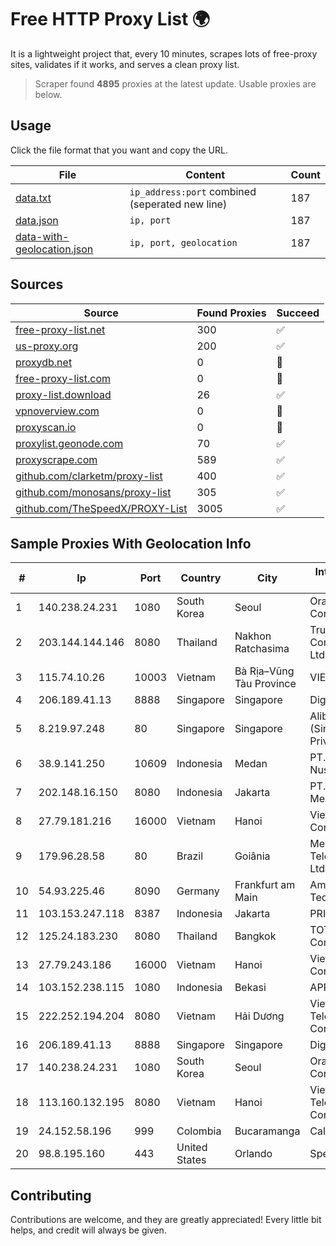 
# Free HTTP Proxy List 🌍

It is a lightweight project that, every 10 minutes, scrapes lots of free-proxy sites, validates if it works, and serves a clean proxy list.


> Scraper found **4895** proxies at the latest update. Usable proxies are below.

## Usage

Click the file format that you want and copy the URL.


|File|Content|Count|
|----|-------|-----|
|[data.txt](https://raw.githubusercontent.com/themiralay/Proxy-List-World/master/data.txt)|`ip_address:port` combined (seperated new line)|187|
|[data.json](https://raw.githubusercontent.com/themiralay/Proxy-List-World/master/data.json)|`ip, port`|187|
|[data-with-geolocation.json](https://raw.githubusercontent.com/themiralay/Proxy-List-World/master/data-with-geolocation.json)|`ip, port, geolocation`|187|

## Sources

|Source|Found Proxies|Succeed|
|------|-------------|-------|
|[free-proxy-list.net](https://free-proxy-list.net)|300|✅|
|[us-proxy.org](https://www.us-proxy.org)|200|✅|
|[proxydb.net](http://proxydb.net)|0|🚫|
|[free-proxy-list.com](https://free-proxy-list.com/?page=&port=&type%5B%5D=http&type%5B%5D=https&up_time=0&search=Search)|0|🚫|
|[proxy-list.download](https://www.proxy-list.download/HTTP)|26|✅|
|[vpnoverview.com](https://vpnoverview.com/privacy/anonymous-browsing/free-proxy-servers)|0|🚫|
|[proxyscan.io](https://www.proxyscan.io)|0|🚫|
|[proxylist.geonode.com](https://proxylist.geonode.com/api/proxy-list?limit=300&page=1&sort_by=lastChecked&sort_type=desc&protocols=http,https)|70|✅|
|[proxyscrape.com](https://api.proxyscrape.com/v2/?request=displayproxies&protocol=http&timeout=10000&country=all&ssl=all&anonymity=all)|589|✅|
|[github.com/clarketm/proxy-list](https://raw.githubusercontent.com/clarketm/proxy-list/master/proxy-list-raw.txt)|400|✅|
|[github.com/monosans/proxy-list](https://raw.githubusercontent.com/monosans/proxy-list/main/proxies/http.txt)|305|✅|
|[github.com/TheSpeedX/PROXY-List](https://raw.githubusercontent.com/TheSpeedX/PROXY-List/master/http.txt)|3005|✅|


## Sample Proxies With Geolocation Info

|#|Ip|Port|Country|City|Internet Service Provider|
|-|--|----|-------|----|-------------------------|
|1|140.238.24.231|1080|South Korea|Seoul|Oracle Corporation|
|2|203.144.144.146|8080|Thailand|Nakhon Ratchasima|True Internet Corporation CO. Ltd.|
|3|115.74.10.26|10003|Vietnam|Bà Rịa–Vũng Tàu Province|VIETELxdsl|
|4|206.189.41.13|8888|Singapore|Singapore|DigitalOcean, LLC|
|5|8.219.97.248|80|Singapore|Singapore|Alibaba Cloud (Singapore) Private Limited|
|6|38.9.141.250|10609|Indonesia|Medan|PT. Media Antar Nusa|
|7|202.148.16.150|8080|Indonesia|Jakarta|PT. Core Mediatech|
|8|27.79.181.216|16000|Vietnam|Hanoi|Viettel Corporation|
|9|179.96.28.58|80|Brazil|Goiânia|Megatelecom Telecomunicacoes Ltda|
|10|54.93.225.46|8090|Germany|Frankfurt am Main|Amazon Technologies Inc.|
|11|103.153.247.118|8387|Indonesia|Jakarta|PRIMAHOME|
|12|125.24.183.230|8080|Thailand|Bangkok|TOT Public Company Limited|
|13|27.79.243.186|16000|Vietnam|Hanoi|Viettel Corporation|
|14|103.152.238.115|1080|Indonesia|Bekasi|APRIN|
|15|222.252.194.204|8080|Vietnam|Hải Dương|VietNam Post and Telecom Corporation|
|16|206.189.41.13|8888|Singapore|Singapore|DigitalOcean, LLC|
|17|140.238.24.231|1080|South Korea|Seoul|Oracle Corporation|
|18|113.160.132.195|8080|Vietnam|Hanoi|VietNam Post and Telecom Corporation|
|19|24.152.58.196|999|Colombia|Bucaramanga|Calltopbx S.A.S.|
|20|98.8.195.160|443|United States|Orlando|Spectrum|



## Contributing

Contributions are welcome, and they are greatly appreciated! Every
little bit helps, and credit will always be given.

